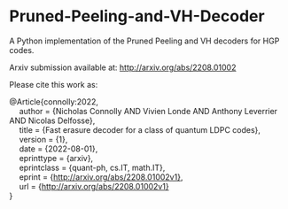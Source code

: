 # Pruned-Peeling-and-VH-Decoder
A Python implementation of the Pruned Peeling and VH decoders for HGP codes.

Arxiv submission available at: http://arxiv.org/abs/2208.01002

Please cite this work as:

@Article{connolly:2022,  
  &emsp; author      = {Nicholas Connolly AND Vivien Londe AND Anthony Leverrier AND Nicolas Delfosse},  
  &emsp; title       = {Fast erasure decoder for a class of quantum LDPC codes},  
  &emsp; version     = {1},  
  &emsp; date        = {2022-08-01},  
  &emsp; eprinttype  = {arxiv},  
  &emsp; eprintclass = {quant-ph, cs.IT, math.IT},  
  &emsp; eprint      = {http://arxiv.org/abs/2208.01002v1},  
  &emsp; url         = {http://arxiv.org/abs/2208.01002v1}  
}  
